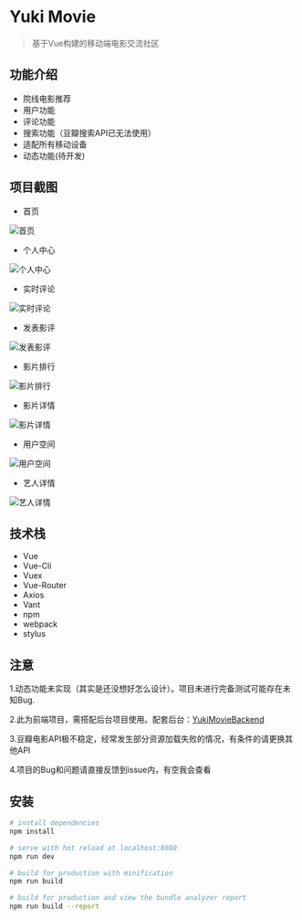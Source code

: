 # Yuki Movie

> 基于Vue构建的移动端电影交流社区

## 功能介绍
+ 院线电影推荐
+ 用户功能
+ 评论功能
+ 搜索功能（豆瓣搜索API已无法使用）
+ 适配所有移动设备
+ 动态功能(待开发)

## 项目截图
+ 首页
<img src="https://s2.ax1x.com/2019/08/12/mSj9cq.png" alt="首页" />

+ 个人中心
<img src="https://s2.ax1x.com/2019/08/12/mSzlD0.png" alt="个人中心" />

+ 实时评论
<img src="https://s2.ax1x.com/2019/08/12/mSz1bV.png" alt="实时评论" />

+ 发表影评
<img src="https://s2.ax1x.com/2019/08/12/mSz8ET.png" alt="发表影评" />

+ 影片排行
<img src="https://s2.ax1x.com/2019/08/12/mSzGUU.png" alt="影片排行" />

+ 影片详情
<img src="https://s2.ax1x.com/2019/08/12/mSzJ5F.png" alt="影片详情" />

+ 用户空间
<img src="https://s2.ax1x.com/2019/08/12/mSzq2j.png" alt="用户空间" />

+ 艺人详情
<img src="https://s2.ax1x.com/2019/08/12/mSzLxs.png" alt="艺人详情" />

## 技术栈
+ Vue
+ Vue-Cli
+ Vuex
+ Vue-Router
+ Axios
+ Vant
+ npm
+ webpack
+ stylus

## 注意
1.动态功能未实现（其实是还没想好怎么设计）。项目未进行完备测试可能存在未知Bug.

2.此为前端项目，需搭配后台项目使用。配套后台：[YukiMovieBackend](https://github.com/Tanqurey/yukiMovieBackend)

3.豆瓣电影API极不稳定，经常发生部分资源加载失败的情况，有条件的请更换其他API

4.项目的Bug和问题请直接反馈到issue内，有空我会查看

## 安装

``` bash
# install dependencies
npm install

# serve with hot reload at localhost:8080
npm run dev

# build for production with minification
npm run build

# build for production and view the bundle analyzer report
npm run build --report
```
